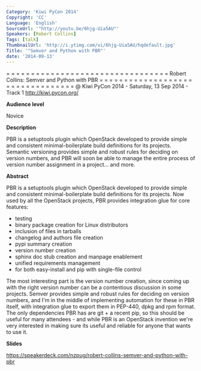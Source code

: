 ```yaml
---
Category: 'Kiwi PyCon 2014'
Copyright: 'CC'
Language: 'English'
SourceUrl: '"http://youtu.be/6hjg-Uia5AU"'
Speakers: [Robert Collins]
Tags: [talk]
ThumbnailUrl: 'http://i.ytimg.com/vi/6hjg-Uia5AU/hqdefault.jpg'
Title: '"Semver and Python with PBR"'
date: '2014-09-13'
---
```

= = = = = = = = = = = = = = = = = = = = = = = = = = = = = = = = = 
Robert Collins:
Semver and Python with PBR
= = = = = = = = = = = = = = = = = = = = = = = = = = = = = = = = = 
@ Kiwi PyCon 2014 - Saturday, 13 Sep 2014 - Track 1
http://kiwi.pycon.org/

**Audience level**

Novice

**Description**

PBR is a setuptools plugin which OpenStack developed to provide simple and consistent minimal-boilerplate build definitions for its projects. Semantic versioning provides simple and robust rules for deciding on version numbers, and PBR will soon be able to manage the entire process of version number assignment in a project... and more.

**Abstract**

PBR is a setuptools plugin which OpenStack developed to provide simple and consistent minimal-boilerplate build definitions for its projects. Now used by all the OpenStack projects, PBR provides integration glue for core features:

 - testing
 - binary package creation for Linux distributors
 - inclusion of files in tarballs
 - changelog and authors file creation
 - pypi summary creation
 - version number creation
 - sphinx doc stub creation and manpage enablement
 - unified requirements management
 - for both easy-install and pip with single-file control

The most interesting part is the version number creation, since coming up with the right version number can be a contentious discussion in some projects. Semver provides simple and robust rules for deciding on version numbers, and I'm in the middle of implementing automation for these in PBR itself, with integration glue to export them in PEP-440, dpkg and rpm format. The only dependencies PBR has are git + a recent pip, so this should be useful for many attendees - and while PBR is an OpenStack invention we're very interested in making sure its useful and reliable for anyone that wants to use it.

**Slides**

https://speakerdeck.com/nzpug/robert-collins-semver-and-python-with-pbr